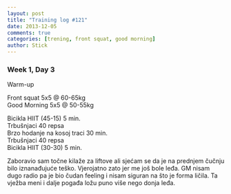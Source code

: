 ```yaml
---
layout: post
title: "Training log #121"
date: 2013-12-05
comments: true
categories: [trening, front squat, good morning]
author: Stick
---
```


### Week 1, Day 3    

Warm-up  

Front squat 5x5 @ 60-65kg  
Good Morning 5x5 @ 50-55kg  

Bicikla HIIT (45-15) 5 min.  
Trbušnjaci 40 repsa  
Brzo hodanje na kosoj traci 30 min.  
Trbušnjaci 40 repsa  
Bicikla HIIT (30-30) 5 min.  

Zaboravio sam točne kilaže za liftove ali sjećam se da je na prednjem čučnju bilo iznanađujuće teško. Vjerojatno zato jer me još bole leđa. GM nisam dugo radio pa je bio čudan feeling i nisam siguran na što je forma ličila. Ta vježba meni i dalje pogađa ložu puno više nego donja leđa. 